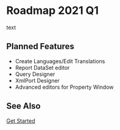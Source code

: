 # Roadmap 2021 Q1

text

## Planned Features

 -   Create Languages/Edit Translations
 -   Report DataSet editor
 -   Query Designer
 -   XmlPort Designer
 -   Advanced editors for Property Window


## See Also

[Get Started](../index.md)